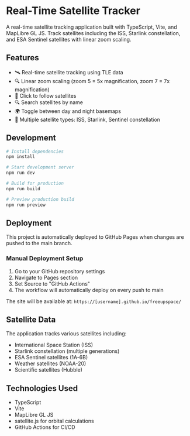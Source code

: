 # Real-Time Satellite Tracker

A real-time satellite tracking application built with TypeScript, Vite, and MapLibre GL JS. Track satellites including the ISS, Starlink constellation, and ESA Sentinel satellites with linear zoom scaling.

## Features

- 🛰️ Real-time satellite tracking using TLE data
- 🔍 Linear zoom scaling (zoom 5 = 5x magnification, zoom 7 = 7x magnification)
- 🎯 Click to follow satellites
- 🔍 Search satellites by name
- 🌍 Toggle between day and night basemaps
- 📡 Multiple satellite types: ISS, Starlink, Sentinel constellation

## Development

```bash
# Install dependencies
npm install

# Start development server
npm run dev

# Build for production
npm run build

# Preview production build
npm run preview
```

## Deployment

This project is automatically deployed to GitHub Pages when changes are pushed to the main branch.

### Manual Deployment Setup

1. Go to your GitHub repository settings
2. Navigate to Pages section
3. Set Source to "GitHub Actions"
4. The workflow will automatically deploy on every push to main

The site will be available at: `https://[username].github.io/freeupspace/`

## Satellite Data

The application tracks various satellites including:
- International Space Station (ISS)
- Starlink constellation (multiple generations)
- ESA Sentinel satellites (1A-6B)
- Weather satellites (NOAA-20)
- Scientific satellites (Hubble)

## Technologies Used

- TypeScript
- Vite
- MapLibre GL JS
- satellite.js for orbital calculations
- GitHub Actions for CI/CD